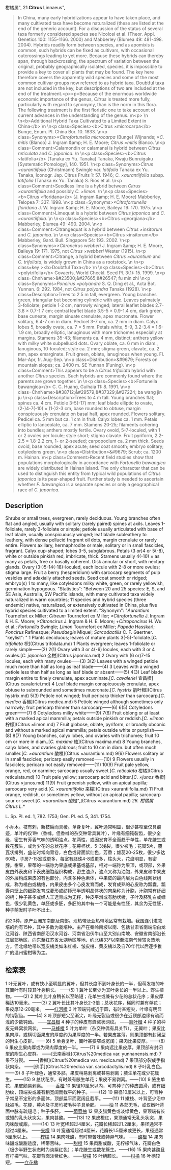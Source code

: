 柑橘属",
21.**Citrus** Linnaeus",

> In China, many early hybridizations appear to have taken place, and many cultivated taxa have become naturalized (these are listed at the end of the generic account). For a discussion of the status of several taxa formerly considered species see Nicolosi et al. (Theor. Appl. Genetics 100: 1155-1166. 2000) and Mabberley (Blumea 49: 481-498. 2004). Hybrids readily form between species, and as apomixis is common, such hybrids can be fixed as cultivars, with occasional outcrossings leading to yet more. Because these hybrids can thereby span, through backcrossing, the spectrum of variation between the original, probably geographically isolated, species, it is impossible to provide a key to cover all plants that may be found. The key here therefore covers the apparently wild species and some of the most common cultivar groups now referred to as hybrid taxa. Doubtful taxa are not included in the key, but descriptions of two are included at the end of the treatment.&lt;p&gt;&lt;p&gt;Because of the enormous worldwide economic importance of the genus, *Citrus* is treated more fully, particularly with regard to synonymy, than is the norm in this flora. The following treatment is the first floristic one to take account of current advances in the understanding of the genus.&#x0D;\n&lt;p&gt;&#x0D;\n&#x0D;\n&lt;b&gt;Additional Hybrid Taxa Cultivated to a Limited Extent in China&lt;/b&gt;&#x0D;\n&#x0D;\n&lt;p class=Species&gt;&lt;b&gt;Citrus ×microcarpa&lt;/b&gt; Bunge, Enum. Pl. China Bor. 10. 1833.&#x0D;\n&lt;p class=Synonyms&gt;*×Citrofortunella microcarpa* (Bunge) Wijnands; *×C. mitis* (Blanco) J. Ingram &amp;amp; H. E. Moore; *Citrus ×mitis* Blanco.&#x0D;\n&lt;p class=Comment&gt;Calamondin or calamansi is hybrid between *Citrus reticulata* and *C. japonica*.&#x0D;\n&#x0D;\n&lt;p class=Species&gt;&lt;b&gt;Citrus ×latifolia&lt;/b&gt; (Tanaka ex Yu. Tanaka) Tanaka, Kwaju Bunruigaku [Systematic Pomology], 140. 1951.&#x0D;\n&lt;p class=Synonyms&gt;*Citrus ×aurantiifolia* (Christmann) Swingle var. *latifolia* Tanaka ex Yu. Tanaka, Iconogr. Jap. Citrus Fruits 1: 57. 1946; *C. ×aurantiifolia* subsp. *latifolia* (Tanaka ex Yu. Tanaka) S. Ríos et al.&#x0D;\n&lt;p class=Comment&gt;Seedless lime is a hybrid between *Citrus ×aurantiifolia* and possibly *C. ×limon*.&#x0D;\n&#x0D;\n&lt;p class=Species&gt;&lt;b&gt;Citrus ×floridana&lt;/b&gt; (J. Ingram &amp;amp; H. E. Moore) Mabberley, Telopea 7: 337. 1998.&#x0D;\n&lt;p class=Synonyms&gt;*×Citrofortunella floridana* J. W. Ingram &amp;amp; H. E. Moore, Baileya 19: 170. 1975.&#x0D;\n&lt;p class=Comment&gt;Limequat is a hybrid between *Citrus japonica* and *C. ×aurantiifolia*.&#x0D;\n&#x0D;\n&lt;p class=Species&gt;&lt;b&gt;Citrus ×georgiana&lt;/b&gt; Mabberley, Blumea 49: 490. 2004.&#x0D;\n&lt;p class=Comment&gt;Citrangequat is a hybrid between *Citrus ×insitorum* and *C. japonica*.&#x0D;\n&#x0D;\n&lt;p class=Species&gt;&lt;b&gt;Citrus ×insitorum&lt;/b&gt; Mabberley, Gard. Bull. Singapore 54: 193. 2002.&#x0D;\n&lt;p class=Synonyms&gt;*×Citroncirus webberi* J. Ingram &amp;amp; H. E. Moore, Baileya 19: 171. 1975, not *Citrus ×webberi* Wester (1915).&#x0D;\n&lt;p class=Comment&gt;Citrange, a hybrid between *Citrus ×aurantium* and *C. trifoliata*, is widely grown in China as a rootstock.&#x0D;\n&#x0D;\n&lt;p class=key &gt;&lt;b&gt;Doubtful Taxa&lt;/b&gt;&#x0D;\n&#x0D;\n&lt;p class=Species&gt;&lt;b&gt;Citrus ×polytrifolia&lt;/b&gt; Govaerts, World Checkl. Seed Pl. 3(1): 15. 1999.&#x0D;\n&lt;p class=ChnName&gt;&amp;#23500;&amp;#27665;&amp;#26547; fu min zhi&#x0D;\n&lt;p class=Synonyms&gt;*Poncirus ×polyandra* S. Q. Ding et al., Acta Bot. Yunnan. 6: 292. 1984, not *Citrus polyandra* Tanaka (1928).&#x0D;\n&lt;p class=Description&gt;Trees to 2.5 m tall, evergreen. Young branches green, triangular but becoming cylindric with age. Leaves palmately 3-foliolate; petiole 1-2 cm, narrowly winged; lateral leaflet blades 2.7-3.8 × 0.7-1.7 cm; central leaflet blade 3.5-5 × 0.9-1.4 cm, dark green, base cuneate, margin sinuate crenulate, apex mucronate. Flower solitary, 6.4-7 cm in diam. Pedicel 3-7 cm, ca. 2 mm in diam. Calyx lobes 5, broadly ovate, ca. 7 × 5 mm. Petals white, 5-9, 3.2-3.4 × 1.6-1.9 cm, broadly elliptic, lanuginous with more trichomes especially at margins. Stamens 35-43; filaments ca. 4 mm, distinct; anthers yellow with milky white subpellucid dots. Ovary oblate, ca. 6 mm in diam., lanuginous, 10-loculed; style ca. 2 mm; stigma green, clavate, ca. 2 mm, apex emarginate. Fruit green, oblate, lanuginous when young. Fl. Mar-Apr, fr. Aug-Sep.&#x0D;\n&lt;p class=Distribution&gt;&amp;#9679; Forests on mountain slopes; ca. 2400 m. SE Yunnan (Funing).&#x0D;\n&lt;p class=Comment&gt;This appears to be a *Citrus trifoliata* hybrid with another *Citrus* species. Such hybrids are commonly found where the parents are grown together.&#x0D;\n&#x0D;\n&lt;p class=Species&gt;&lt;b&gt;Fortunella bawangica&lt;/b&gt; C. C. Huang, Guihaia 11: 8. 1991.&#x0D;\n&lt;p class=ChnName&gt;&amp;#38712;&amp;#29579;&amp;#37329;&amp;#27224; ba wang jin ju&#x0D;\n&lt;p class=Description&gt;Trees to 4 m tall. Young branches flat; spines ca. 4 cm. Petiole 3-5(-17) mm; leaf blade elliptic to ovate, (2-)4-7(-10) × (1-)2-3 cm, base rounded to obtuse, margin conspicuously crenulate on basal half, apex rounded. Flowers solitary. Pedicel ca. 5 mm but ca. 1 cm in fruit. Calyx lobes ca. 1 mm. Petals elliptic to lanceolate, ca. 7 mm. Stamens 20-25; filaments cohering into bundles; anthers mostly fertile. Ovary ovoid, 5-7-loculed, with 1 or 2 ovules per locule; style short; stigma clavate. Fruit pyriform, 2.2-2.5 × 1.8-2.2 cm, 1- or 2-seeded; carpopodium ca. 2 mm thick. Seeds ovoid, base rounded, apex acute; seed coat smooth; embryo solitary; cotyledons green.&#x0D;\n&lt;p class=Distribution&gt;&amp;#9679; Scrub; ca. 1200 m. Hainan.&#x0D;\n&lt;p class=Comment&gt;Recent field studies show that populations morphologically in accordance with *Fortunella bawangica* are widely distributed in Hainan Island. The only character that can be used to distinguish this entity from typical wild populations of *Citrus japonica* is its pear-shaped fruit. Further study is needed to ascertain whether *F. bawangica* is a separate species or only a geographical race of *C. japonica*.

## Description
Shrubs or small trees, evergreen, rarely deciduous. Young branches often flat and angled, usually with solitary (rarely paired) spines at axils. Leaves 1-foliolate, rarely 3-foliolate or simple; petiole usually articulated with base of leaf blade, usually conspicuously winged; leaf blade subleathery to leathery, with dense pellucid fragrant oil dots, margin crenulate or rarely entire. Flowers axillary, hermaphrodite or male, solitary or in small fascicles, fragrant. Calyx cup-shaped; lobes 3-5, subglabrous. Petals (3 or)4 or 5(-8), white or outside pinkish red, imbricate, thick. Stamens usually 4(-10) × as many as petals, free or basally coherent. Disk annular or short, with nectary glands. Ovary (3-)5-14(-18)-loculed, each locule with 2-8 or more ovules; stigma large. Fruit a berry (hesperidium) with sarcocarp segments of pulp vesicles and adaxially attached seeds. Seed coat smooth or ridged; embryo(s) 1 to many, like cotyledons milky white, green, or rarely yellowish, germination hypogeous.
  "Statistics": "Between 20 and 25 species: E, S, and SE Asia, Australia, SW Pacific islands, with many cultivated taxa widely naturalized in warm countries; 11 species and hybrid species (three endemic) native, naturalized, or extensively cultivated in China, plus five hybrid species cultivated to a limited extent.
  "Synonym": "*Aurantium* Tournefort ex Miller; *Citreum* Tournefort ex Miller; *×Citrofortunella* J. Ingram &amp; H. E. Moore; *×Citroncirus* J. Ingram &amp; H. E. Moore; +*Citroponcirus* H. Wu et al.; *Fortunella* Swingle; *Limon* Tournefort ex Miller; *Papeda* Hasskarl; *Poncirus* Rafinesque; *Pseudaegle* Miquel; *Sarcodactilis* C. F. Gaertner.
  "keylist": "
1 Plants deciduous; leaves of mature plants 3(-5)-foliolate.[*C. trifoliata* 枳](Citrus trifoliata.md)
1 Plants evergreen; leaves 1-foliolate or rarely simple——(2)
2(1) Ovary with 3 or 4(-6) locules, each with 3 or 4 ovules.[*C. japonica* 金柑](Citrus japonica.md)
2 Ovary with (6 or)7-15 locules, each with many ovules——(3)
3(2) Leaves with a winged petiole much more than half as long as leaf blade——(4)
3 Leaves with a winged petiole less than half as long as leaf blade or absent——(5)
4(3) Leaf blade margin entire to finely crenulate, apex acuminate.[*C. cavaleriei* 宜昌橙](Citrus cavaleriei.md)
4 Leaf blade margin conspicuously crenulate, apex obtuse to subrounded and sometimes mucronate.[*C. hystrix* 箭叶橙](Citrus hystrix.md)
5(3) Petiole not winged; fruit pericarp thicker than sarcocarp.[*C. medica* 香橼](Citrus medica.md)
5 Petiole winged although sometimes only narrowly; fruit pericarp thinner than sarcocarp——(6)
6(5) Cotyledons green——(7)
6 Cotyledons milky white——(9)
7(6) Fruit oblong or at least with a marked apical mammilla; petals outside pinkish or reddish.[*C. ×limon* 柠檬](Citrus ×limon.md)
7 Fruit globose, oblate, pyriform, or broadly obconic and without a marked apical mammilla; petals outside white or purplish——(8)
8(7) Young branches, calyx lobes, and ovaries with trichomes; fruit 10 cm or more in diam..[*C. maxima* 柚](Citrus maxima.md)
8 Young branches, calyx lobes, and ovaries glabrous; fruit to 10 cm in diam. but often much smaller.[*C. ×aurantium* 酸橙](Citrus ×aurantium.md)
9(6) Flowers solitary or in small fascicles; pericarp easily removed——(10)
9 Flowers usually in fascicles; pericarp not easily removed——(11)
10(9) Fruit pale yellow, orange, red, or carmine; sarcocarp usually sweet.[*C. reticulata* 柑橘](Citrus reticulata.md)
10 Fruit pale yellow; sarcocarp acid and bitter.[*C. ×junos* 香橙](Citrus ×junos.md)
11(9) Fruit greenish yellow, with an apical papilla; sarcocarp very acid.[*C. ×aurantiifolia* 来檬](Citrus ×aurantiifolia.md)
11 Fruit orange, reddish, or sometimes yellow, without an apical papilla; sarcocarp sour or sweet.[*C. ×aurantium* 酸橙",](Citrus ×aurantium.md)
**26. 柑橘属* Citrus L.**

L. Sp. Pl. ed. 1, 782. 1753; Gen. Pl. ed. 5, 341. 1754.

小乔木。枝有刺，新枝扁而具棱。单身复叶，冀叶通常明显，很少甚窄至仅具痕迹，单叶的仅1种（香橼。但香橼的杂交种常具冀叶），叶缘有细钝裂齿，很少全缘，密生有芳香气味的透明油点。花两性，或因发育不全而趋于单性，单花腋生或数花簇生，或为少花的总状花序；花萼杯状，5-3浅裂，很少被毛；花瓣5片，覆瓦状排列，盛花时常向背卷，白色或背面紫红色，芳香；雄蕊20-25枚，很少多达60枚，子房7-15室或更多，每室有胚珠4-8或更多，柱头大，花盘明显，有密腺。柑果，果蒂的一端称为果底或果基或基部，相对一端称为果顶，或顶部，外果皮由外表皮和下表皮细胞组织构成，密生油点，油点又称为油胞，外果皮和中果皮的外层构成果皮的有色部分，内含多种色素体，中果皮的最内层为白色线网状组成，称为橘白或橘络，内果皮由多个心皮发育而成，发育成熟的心皮称为瓢囊，瓢囊内壁上的细胞发育成菱形或纺锤形半透明晶体状的肉条称为汁胞，汁胞常有纤细的柄；种子甚多或经人工选育成为无籽，种皮平滑或有肋状棱，子叶及胚乳白或绿色，很少乳黄色，单胚或多胚，多胚的其中有一个可能是有性胚，其余为无性胚，种子萌发时子叶不出土。

约20种，原产亚洲东南部及南部。现热带及亚热带地区常有栽培。我国连引进栽培的约有15种，其中多数为栽培种。主产在秦岭南坡以南、包括甘肃省南端沿白龙江河谷、陕西省南部沿汉水河谷、河南省沿伏牛山至大别山南坡、安徽省南部沿长江局部地区，向东至扛苏省太湖地区等地、约北纬33°以南至海南气候较炎热地方。但北缘地带以宽皮橘类如朱红橘、皱皮柑、黄皮橘以及自70年代以后逐步推广的温州蜜柑等为主。

## 检索表

1 叶无翼叶，或有狭小至明显的翼叶，但其长度不到叶身长的一半，但萌发枝的叶其翼叶有时较其叶身稍长。 ——(5)
1 冀叶长至少为其叶身长的一半以上。野生植物。——(2)
2 冀叶比叶身稍长以至略短；花单生或兼有少花的总状花序；果皮厚稀达10毫米。——(3)
2 翼叶长比其叶身长2-3倍；总状花序，稀同时兼有单花；果皮厚12-20毫米。 ——[红河橙](Citrus%20hongheensis.md)
3 叶顶端钝或近于圆，有时甚短尖，叶缘有明显的钝裂齿。——(4)
3 叶顶部短尖至渐尖，叶缘无裂齿或很少在近顶部边缘有疏而浅的少数钝齿。 ——[宜昌橙](Citrus%20ichangensis.md)
4 种子的种皮有蜂窝状网纹。 ——[箭叶橙](Citrus%20hystrix.md)
4 种子的种皮无蜂窝状网状。 ——[马蜂橙](Citrus%20macroptera.md)
5 叶为单叶（杂交种偶有具关节），无翼叶；果皮比果肉厚，或横切面果皮的厚度约为果厚度的一半。若果皮甚薄，则果顶部有封闭型的附生心皮群。——(6)
5 单身复叶，翼叶甚狭窄或宽阔；果肉比果皮厚。——(8)
6 果皮比果肉厚或为果肉厚度的一半。——(7)
6 果肉远比果皮厚，果顶部有封闭型的附生心皮群。 ——[云南香橼](Citrus%20medica var. yunnanensis.md)
7 果不分裂。 ——[香橼](Citrus%20medica var. medica.md)
7 果顶部分裂成手指状肉条。 ——[佛手](Citrus%20medica var. sarcodactylis.md)
8 子叶乳白色。——(9)
8 子叶绿色，通常多胚，果皮稍易剥离或甚易剥离；腋生单花或少花簇生。——(15)
9 总状花序，有时兼有腋生单花；果皮不易剥离。——(10)
9 腋生单花，果皮颇易剥离。 ——[香橙](Citrus%20junos.md)
10 果径10厘米以内，可育种子的种皮圆滑，或有细肋纹，顶端尖或兼有稍宽阔而截平的种子。——(12)
10 果径10厘米以上，可育种子常呈不定形的多面体，顶部扁平而宽阔且截平。——(11)
11 嫩枝、叶背至少沿中脉被毛，花梗，萼片及子房均被毛种子具单胚。 ——[柚](Citrus%20maxima.md)
11 各部无毛，或仅嫩叶背面中脉有疏短毛；种子多胚。 ——[葡萄柚](Citrus%20paradisi.md)
12 果皮腊黄色或淡绿黄色，果顶端有长或短的乳头状突尖，果肉甚酸。——(13)
12 果皮橙红，果顶通常无乳头状突，果肉味酸或甜。——(14)
13 叶宽稀超过4厘米，花瓣长稀超过1.2厘米，果径通常不超过4厘米。 ——[来檬](Citrus%20aurantifolia.md)
13 叶宽通常超过4厘米，花瓣长1.5厘米或更长，果径通常5厘米以上。 ——[柠檬](Citrus%20limon.md)
14 果肉味酸，有时带苦味或特异气味。 ——[酸橙](Citrus%20aurantium.md)
14 果肉味甜或酸甜适度，稀带苦味。 ——[甜橙](Citrus%20sinensis.md)
15 果肉甜或酸，无柠檬气味，花瓣白色（极少半野生状态时为淡紫红色）；单花腋生或数花簇生。——(16)
15 果肉甚酸且有柠檬气味，花瓣背面淡紫红色。 ——[黎檬](Citrus%20limonia.md)
16 叶柄颇长。 ——[柑橘](Citrus%20reticulata.md)
16 叶柄较短。 ——[立花橘](Citrus%20tachibana.md)
